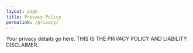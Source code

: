 ```yaml
---
layout: page
title: Privacy Policy
permalink: /privacy/
---
```

Your privacy details go here.
THIS IS THE PRIVACY POLICY AND LIABILITY DISCLAIMER.
